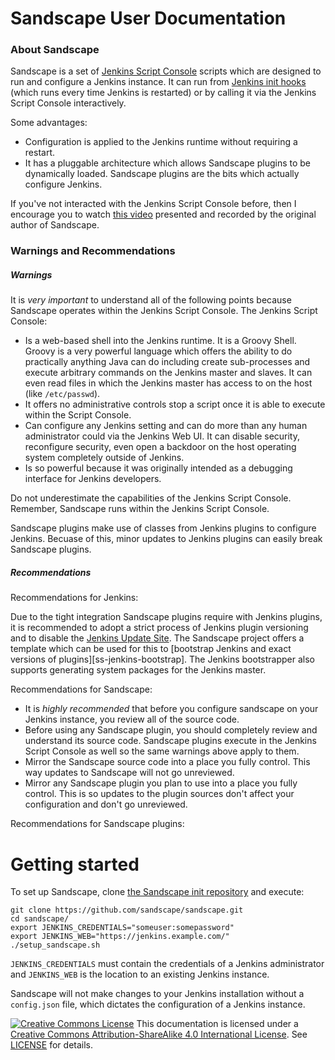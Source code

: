 # Sandscape User Documentation

### About Sandscape

Sandscape is a set of [Jenkins Script Console][jenkins-sc] scripts which are
designed to run and configure a Jenkins instance.  It can run from [Jenkins init
hooks][jenkins-hook] (which runs every time Jenkins is restarted) or by calling
it via the Jenkins Script Console interactively.

Some advantages:

* Configuration is applied to the Jenkins runtime without requiring a restart.
* It has a pluggable architecture which allows Sandscape plugins to be
  dynamically loaded.  Sandscape plugins are the bits which actually configure
  Jenkins.

If you've not interacted with the Jenkins Script Console before, then I
encourage you to watch [this video][youtube-sc] presented and recorded by the
original author of Sandscape.

### Warnings and Recommendations

##### Warnings

It is _very_ *important* to understand all of the following points because
Sandscape operates within the Jenkins Script Console.  The Jenkins Script
Console:

* Is a web-based shell into the Jenkins runtime.  It is a Groovy Shell.  Groovy
  is a very powerful language which offers the ability to do practically
  anything Java can do including create sub-processes and execute arbitrary
  commands on the Jenkins master and slaves.  It can even read files in which
  the Jenkins master has access to on the host (like `/etc/passwd`).
* It offers no administrative controls stop a script once it is able to
  execute within the Script Console.
* Can configure any Jenkins setting and can do more than any human administrator
  could via the Jenkins Web UI.  It can disable security, reconfigure security,
  even open a backdoor on the host operating system completely outside of
  Jenkins.
* Is so powerful because it was originally intended as a debugging interface for
  Jenkins developers.

Do not underestimate the capabilities of the Jenkins Script Console.  Remember,
Sandscape runs within the Jenkins Script Console.

Sandscape plugins make use of classes from Jenkins plugins to configure Jenkins.
Becuase of this, minor updates to Jenkins plugins can easily break Sandscape
plugins.

##### Recommendations

Recommendations for Jenkins:

Due to the tight integration Sandscape plugins require with Jenkins plugins, it
is recommended to adopt a strict process of Jenkins plugin versioning and to
disable the [Jenkins Update Site][sc-disable-jus].  The Sandscape project offers
a template which can be used for this to [bootstrap Jenkins and exact versions
of plugins][ss-jenkins-bootstrap].  The Jenkins bootstrapper also supports
generating system packages for the Jenkins master.

Recommendations for Sandscape:

* It is _highly recommended_ that before you configure sandscape on your Jenkins
  instance, you review all of the source code.
* Before using any Sandscape plugin, you should completely review and understand
  its source code.  Sandscape plugins execute in the Jenkins Script Console as
  well so the same warnings above apply to them.
* Mirror the Sandscape source code into a place you fully control.  This way
  updates to Sandscape will not go unreviewed.
* Mirror any Sandscape plugin you plan to use into a place you fully control.
  This is so updates to the plugin sources don't affect your configuration and
  don't go unreviewed.

Recommendations for Sandscape plugins:

# Getting started

To set up Sandscape, clone [the Sandscape init repository][sc] and execute:

    git clone https://github.com/sandscape/sandscape.git
    cd sandscape/
    export JENKINS_CREDENTIALS="someuser:somepassword"
    export JENKINS_WEB="https://jenkins.example.com/"
    ./setup_sandscape.sh

`JENKINS_CREDENTIALS` must contain the credentials of a Jenkins administrator
and `JENKINS_WEB` is the location to an existing Jenkins instance.

Sandscape will not make changes to your Jenkins installation without a
`config.json` file, which dictates the configuration of a Jenkins instance.


[![Creative Commons License][cc-img]][cc-by-sa] This documentation is licensed
under a [Creative Commons Attribution-ShareAlike 4.0 International
License][cc-by-sa].  See [LICENSE](LICENSE) for details.

[cc-by-sa]: http://creativecommons.org/licenses/by-sa/4.0/
[cc-img]: https://i.creativecommons.org/l/by-sa/4.0/80x15.png
[jenkins-hook]: https://wiki.jenkins-ci.org/display/JENKINS/Groovy+Hook+Script
[jenkins-sc]: https://wiki.jenkins-ci.org/display/JENKINS/Jenkins+Script+Console
[sc-disable-jus]: https://github.com/samrocketman/jenkins-script-console-scripts/blob/master/disable-all-update-sites.groovy
[sc]: https://github.com/sandscape/sandscape
[ss]: https://github.com/sandscape/sandscape
[youtube-sc]: https://www.youtube.com/watch?v=T1x2kCGRY1w
